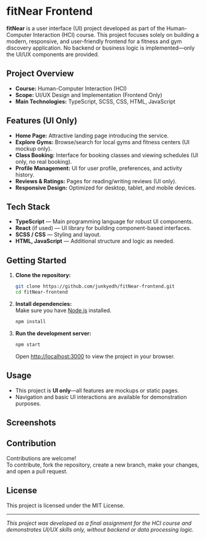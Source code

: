 # fitNear Frontend

**fitNear** is a user interface (UI) project developed as part of the Human-Computer Interaction (HCI) course. This project focuses solely on building a modern, responsive, and user-friendly frontend for a fitness and gym discovery application. No backend or business logic is implemented—only the UI/UX components are provided.

## Project Overview

- **Course:** Human-Computer Interaction (HCI)
- **Scope:** UI/UX Design and Implementation (Frontend Only)
- **Main Technologies:** TypeScript, SCSS, CSS, HTML, JavaScript

## Features (UI Only)

- **Home Page:** Attractive landing page introducing the service.
- **Explore Gyms:** Browse/search for local gyms and fitness centers (UI mockup only).
- **Class Booking:** Interface for booking classes and viewing schedules (UI only, no real booking).
- **Profile Management:** UI for user profile, preferences, and activity history.
- **Reviews & Ratings:** Pages for reading/writing reviews (UI only).
- **Responsive Design:** Optimized for desktop, tablet, and mobile devices.

## Tech Stack

- **TypeScript** — Main programming language for robust UI components.
- **React** (if used) — UI library for building component-based interfaces.
- **SCSS / CSS** — Styling and layout.
- **HTML, JavaScript** — Additional structure and logic as needed.

## Getting Started

1. **Clone the repository:**
   ```bash
   git clone https://github.com/junkyedh/fitNear-frontend.git
   cd fitNear-frontend
   ```

2. **Install dependencies:**  
   Make sure you have [Node.js](https://nodejs.org/) installed.
   ```bash
   npm install
   ```

3. **Run the development server:**  
   ```bash
   npm start
   ```
   Open [http://localhost:3000](http://localhost:3000) to view the project in your browser.

## Usage

- This project is **UI only**—all features are mockups or static pages.
- Navigation and basic UI interactions are available for demonstration purposes.

## Screenshots

<!-- Add screenshots of your UI here if available -->
<!-- ![fitNear Home](screenshots/home.png) -->

## Contribution

Contributions are welcome!  
To contribute, fork the repository, create a new branch, make your changes, and open a pull request.

## License

This project is licensed under the MIT License.

---

*This project was developed as a final assignment for the HCI course and demonstrates UI/UX skills only, without backend or data processing logic.*

